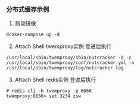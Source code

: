 ### 分布式缓存示例

1. 启动镜像
```
dcoker-compose up -d
```

2. Attach Shell twemproxy实例
登进后执行
```
/usr/local/sbin/twemproxy/sbin/nutcracker -d -c /usr/local/sbin/twemproxy/conf/nutcracker.yml -o /usr/local/sbin/twemproxy/log/nutcracker.log
```

3. Attach Shell redis实例
登进后执行
```
# redis-cli -h twemproxy -p 6666
twemproxy:6666> set 3234 zsw
```